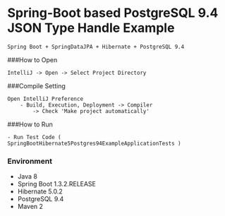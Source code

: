 Spring-Boot based PostgreSQL 9.4 JSON Type Handle Example
=======

```
Spring Boot + SpringDataJPA + Hibernate + PostgreSQL 9.4
```

###How to Open
```
IntelliJ -> Open -> Select Project Directory
```

###Compile Setting
```
Open IntelliJ Preference
    - Build, Execution, Deployment -> Compiler
        -> Check 'Make project automatically'
```

###How to Run
```
- Run Test Code ( SpringBootHibernate5Postgres94ExampleApplicationTests )
```

### Environment
- Java 8
- Spring Boot 1.3.2.RELEASE
- Hibernate 5.0.2
- PostgreSQL 9.4
- Maven 2